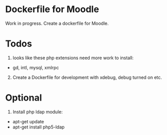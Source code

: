 # Dockerfile for Moodle
Work in progress.
Create a dockerfile for Moodle.

# Todos
1. looks like these php extensions need more work to install:
* gd, intl, mysql, xmlrpc

2. Create a Dockerfile for development with xdebug, debug turned on etc.

# Optional
1. Install php ldap module:
* apt-get update
* apt-get install php5-ldap
